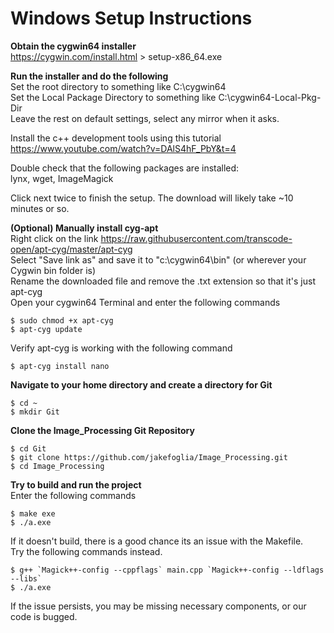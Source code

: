 # Windows Setup Instructions <br />
**Obtain the cygwin64 installer** <br />
https://cygwin.com/install.html  >  setup-x86_64.exe <br />

**Run the installer and do the following** <br />
Set the root directory to something like C:\cygwin64 <br />
Set the Local Package Directory to something like C:\cygwin64-Local-Pkg-Dir <br />
Leave the rest on default settings, select any mirror when it asks. <br />
    
Install the c++ development tools using this tutorial <br />
https://www.youtube.com/watch?v=DAlS4hF_PbY&t=4 <br />
    
Double check that the following packages are installed: <br />
    lynx, wget, ImageMagick <br />
        
Click next twice to finish the setup. The download will likely take ~10 minutes or so. 
 
 
**(Optional) Manually install cyg-apt** <br />
Right click on the link https://raw.githubusercontent.com/transcode-open/apt-cyg/master/apt-cyg <br />
Select "Save link as" and save it to "c:\cygwin64\bin" (or wherever your Cygwin bin folder is) <br />
Rename the downloaded file and remove the .txt extension so that it's just apt-cyg <br />
Open your cygwin64 Terminal and enter the following commands <br />
        
    $ sudo chmod +x apt-cyg 
    $ apt-cyg update
        
Verify apt-cyg is working with the following command <br />

    $ apt-cyg install nano
        
**Navigate to your home directory and create a directory for Git** <br />
    
    $ cd ~
    $ mkdir Git

**Clone the Image_Processing Git Repository** <br />

    $ cd Git
    $ git clone https://github.com/jakefoglia/Image_Processing.git
    $ cd Image_Processing

**Try to build and run the project** <br />
Enter the following commands

    $ make exe
    $ ./a.exe
        
If it doesn't build, there is a good chance its an issue with the Makefile. <br />
Try the following commands instead.
    
    $ g++ `Magick++-config --cppflags` main.cpp `Magick++-config --ldflags --libs`
    $ ./a.exe

If the issue persists, you may be missing necessary components, or our code is bugged. <br />
